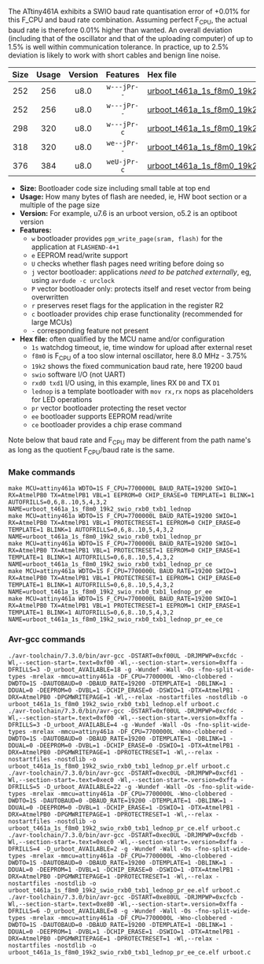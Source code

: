 The ATtiny461A exhibits a SWIO baud rate quantisation error of +0.01% for this F_CPU and baud rate combination. Assuming perfect F<sub>CPU</sub>, the actual baud rate is therefore 0.01% higher than wanted. An overall deviation (including that of the oscillator and that of the uploading computer) of up to 1.5% is well within communication tolerance. In practice, up to 2.5% deviation is likely to work with short cables and benign line noise.

|Size|Usage|Version|Features|Hex file|
|:-:|:-:|:-:|:-:|:--|
|252|256|u8.0|`w---jPr--`|[urboot_t461a_1s_f8m0_19k2_swio_rxb0_txb1_lednop.hex](https://raw.githubusercontent.com/stefanrueger/urboot.hex/main/mcus/attiny461a/watchdog_1_s/internal_oscillator_f-3.75%25/%2B8m000000_hz/%2B%2B19k2_baud/swio_rxb0_txb1/lednop/urboot_t461a_1s_f8m0_19k2_swio_rxb0_txb1_lednop.hex)|
|252|256|u8.0|`w---jPr--`|[urboot_t461a_1s_f8m0_19k2_swio_rxb0_txb1_lednop_pr.hex](https://raw.githubusercontent.com/stefanrueger/urboot.hex/main/mcus/attiny461a/watchdog_1_s/internal_oscillator_f-3.75%25/%2B8m000000_hz/%2B%2B19k2_baud/swio_rxb0_txb1/lednop/urboot_t461a_1s_f8m0_19k2_swio_rxb0_txb1_lednop_pr.hex)|
|298|320|u8.0|`w---jPr-c`|[urboot_t461a_1s_f8m0_19k2_swio_rxb0_txb1_lednop_pr_ce.hex](https://raw.githubusercontent.com/stefanrueger/urboot.hex/main/mcus/attiny461a/watchdog_1_s/internal_oscillator_f-3.75%25/%2B8m000000_hz/%2B%2B19k2_baud/swio_rxb0_txb1/lednop/urboot_t461a_1s_f8m0_19k2_swio_rxb0_txb1_lednop_pr_ce.hex)|
|318|320|u8.0|`we--jPr--`|[urboot_t461a_1s_f8m0_19k2_swio_rxb0_txb1_lednop_pr_ee.hex](https://raw.githubusercontent.com/stefanrueger/urboot.hex/main/mcus/attiny461a/watchdog_1_s/internal_oscillator_f-3.75%25/%2B8m000000_hz/%2B%2B19k2_baud/swio_rxb0_txb1/lednop/urboot_t461a_1s_f8m0_19k2_swio_rxb0_txb1_lednop_pr_ee.hex)|
|376|384|u8.0|`weU-jPr-c`|[urboot_t461a_1s_f8m0_19k2_swio_rxb0_txb1_lednop_pr_ee_ce.hex](https://raw.githubusercontent.com/stefanrueger/urboot.hex/main/mcus/attiny461a/watchdog_1_s/internal_oscillator_f-3.75%25/%2B8m000000_hz/%2B%2B19k2_baud/swio_rxb0_txb1/lednop/urboot_t461a_1s_f8m0_19k2_swio_rxb0_txb1_lednop_pr_ee_ce.hex)|

- **Size:** Bootloader code size including small table at top end
- **Usage:** How many bytes of flash are needed, ie, HW boot section or a multiple of the page size
- **Version:** For example, u7.6 is an urboot version, o5.2 is an optiboot version
- **Features:**
  + `w` bootloader provides `pgm_write_page(sram, flash)` for the application at `FLASHEND-4+1`
  + `e` EEPROM read/write support
  + `U` checks whether flash pages need writing before doing so
  + `j` vector bootloader: applications *need to be patched externally*, eg, using `avrdude -c urclock`
  + `P` vector bootloader only: protects itself and reset vector from being overwritten
  + `r` preserves reset flags for the application in the register R2
  + `c` bootloader provides chip erase functionality (recommended for large MCUs)
  + `-` corresponding feature not present
- **Hex file:** often qualified by the MCU name and/or configuration
  + `1s` watchdog timeout, ie, time window for upload after external reset
  + `f8m0` is F<sub>CPU</sub> of a too slow internal oscillator, here 8.0 MHz - 3.75%
  + `19k2` shows the fixed communication baud rate, here 19200 baud
  + `swio` software I/O (not UART)
  + `rxd0 txd1` I/O using, in this example, lines RX `D0` and TX `D1`
  + `lednop` is a template bootloader with `mov rx,rx` nops as placeholders for LED operations
  + `pr` vector bootloader protecting the reset vector
  + `ee` bootloader supports EEPROM read/write
  + `ce` bootloader provides a chip erase command


Note below that baud rate and F<sub>CPU</sub> may be different from the path name's as long as the quotient F<sub>CPU</sub>/baud rate is the same.

### Make commands
```
make MCU=attiny461a WDTO=1S F_CPU=7700000L BAUD_RATE=19200 SWIO=1 RX=AtmelPB0 TX=AtmelPB1 VBL=1 EEPROM=0 CHIP_ERASE=0 TEMPLATE=1 BLINK=1 AUTOFRILLS=0,6,8..10,5,4,3,2 NAME=urboot_t461a_1s_f8m0_19k2_swio_rxb0_txb1_lednop
make MCU=attiny461a WDTO=1S F_CPU=7700000L BAUD_RATE=19200 SWIO=1 RX=AtmelPB0 TX=AtmelPB1 VBL=1 PROTECTRESET=1 EEPROM=0 CHIP_ERASE=0 TEMPLATE=1 BLINK=1 AUTOFRILLS=0,6,8..10,5,4,3,2 NAME=urboot_t461a_1s_f8m0_19k2_swio_rxb0_txb1_lednop_pr
make MCU=attiny461a WDTO=1S F_CPU=7700000L BAUD_RATE=19200 SWIO=1 RX=AtmelPB0 TX=AtmelPB1 VBL=1 PROTECTRESET=1 EEPROM=0 CHIP_ERASE=1 TEMPLATE=1 BLINK=1 AUTOFRILLS=0,6,8..10,5,4,3,2 NAME=urboot_t461a_1s_f8m0_19k2_swio_rxb0_txb1_lednop_pr_ce
make MCU=attiny461a WDTO=1S F_CPU=7700000L BAUD_RATE=19200 SWIO=1 RX=AtmelPB0 TX=AtmelPB1 VBL=1 PROTECTRESET=1 EEPROM=1 CHIP_ERASE=0 TEMPLATE=1 BLINK=1 AUTOFRILLS=0,6,8..10,5,4,3,2 NAME=urboot_t461a_1s_f8m0_19k2_swio_rxb0_txb1_lednop_pr_ee
make MCU=attiny461a WDTO=1S F_CPU=7700000L BAUD_RATE=19200 SWIO=1 RX=AtmelPB0 TX=AtmelPB1 VBL=1 PROTECTRESET=1 EEPROM=1 CHIP_ERASE=1 TEMPLATE=1 BLINK=1 AUTOFRILLS=0,6,8..10,5,4,3,2 NAME=urboot_t461a_1s_f8m0_19k2_swio_rxb0_txb1_lednop_pr_ee_ce
```

### Avr-gcc commands
```
./avr-toolchain/7.3.0/bin/avr-gcc -DSTART=0xf00UL -DRJMPWP=0xcfdc -Wl,--section-start=.text=0xf00 -Wl,--section-start=.version=0xffa -DFRILLS=3 -D_urboot_AVAILABLE=18 -g -Wundef -Wall -Os -fno-split-wide-types -mrelax -mmcu=attiny461a -DF_CPU=7700000L -Wno-clobbered -DWDTO=1S -DAUTOBAUD=0 -DBAUD_RATE=19200 -DTEMPLATE=1 -DBLINK=1 -DDUAL=0 -DEEPROM=0 -DVBL=1 -DCHIP_ERASE=0 -DSWIO=1 -DTX=AtmelPB1 -DRX=AtmelPB0 -DPGMWRITEPAGE=1 -Wl,--relax -nostartfiles -nostdlib -o urboot_t461a_1s_f8m0_19k2_swio_rxb0_txb1_lednop.elf urboot.c
./avr-toolchain/7.3.0/bin/avr-gcc -DSTART=0xf00UL -DRJMPWP=0xcfdc -Wl,--section-start=.text=0xf00 -Wl,--section-start=.version=0xffa -DFRILLS=3 -D_urboot_AVAILABLE=4 -g -Wundef -Wall -Os -fno-split-wide-types -mrelax -mmcu=attiny461a -DF_CPU=7700000L -Wno-clobbered -DWDTO=1S -DAUTOBAUD=0 -DBAUD_RATE=19200 -DTEMPLATE=1 -DBLINK=1 -DDUAL=0 -DEEPROM=0 -DVBL=1 -DCHIP_ERASE=0 -DSWIO=1 -DTX=AtmelPB1 -DRX=AtmelPB0 -DPGMWRITEPAGE=1 -DPROTECTRESET=1 -Wl,--relax -nostartfiles -nostdlib -o urboot_t461a_1s_f8m0_19k2_swio_rxb0_txb1_lednop_pr.elf urboot.c
./avr-toolchain/7.3.0/bin/avr-gcc -DSTART=0xec0UL -DRJMPWP=0xcfd1 -Wl,--section-start=.text=0xec0 -Wl,--section-start=.version=0xffa -DFRILLS=5 -D_urboot_AVAILABLE=22 -g -Wundef -Wall -Os -fno-split-wide-types -mrelax -mmcu=attiny461a -DF_CPU=7700000L -Wno-clobbered -DWDTO=1S -DAUTOBAUD=0 -DBAUD_RATE=19200 -DTEMPLATE=1 -DBLINK=1 -DDUAL=0 -DEEPROM=0 -DVBL=1 -DCHIP_ERASE=1 -DSWIO=1 -DTX=AtmelPB1 -DRX=AtmelPB0 -DPGMWRITEPAGE=1 -DPROTECTRESET=1 -Wl,--relax -nostartfiles -nostdlib -o urboot_t461a_1s_f8m0_19k2_swio_rxb0_txb1_lednop_pr_ce.elf urboot.c
./avr-toolchain/7.3.0/bin/avr-gcc -DSTART=0xec0UL -DRJMPWP=0xcfdb -Wl,--section-start=.text=0xec0 -Wl,--section-start=.version=0xffa -DFRILLS=4 -D_urboot_AVAILABLE=2 -g -Wundef -Wall -Os -fno-split-wide-types -mrelax -mmcu=attiny461a -DF_CPU=7700000L -Wno-clobbered -DWDTO=1S -DAUTOBAUD=0 -DBAUD_RATE=19200 -DTEMPLATE=1 -DBLINK=1 -DDUAL=0 -DEEPROM=1 -DVBL=1 -DCHIP_ERASE=0 -DSWIO=1 -DTX=AtmelPB1 -DRX=AtmelPB0 -DPGMWRITEPAGE=1 -DPROTECTRESET=1 -Wl,--relax -nostartfiles -nostdlib -o urboot_t461a_1s_f8m0_19k2_swio_rxb0_txb1_lednop_pr_ee.elf urboot.c
./avr-toolchain/7.3.0/bin/avr-gcc -DSTART=0xe80UL -DRJMPWP=0xcfcb -Wl,--section-start=.text=0xe80 -Wl,--section-start=.version=0xffa -DFRILLS=6 -D_urboot_AVAILABLE=8 -g -Wundef -Wall -Os -fno-split-wide-types -mrelax -mmcu=attiny461a -DF_CPU=7700000L -Wno-clobbered -DWDTO=1S -DAUTOBAUD=0 -DBAUD_RATE=19200 -DTEMPLATE=1 -DBLINK=1 -DDUAL=0 -DEEPROM=1 -DVBL=1 -DCHIP_ERASE=1 -DSWIO=1 -DTX=AtmelPB1 -DRX=AtmelPB0 -DPGMWRITEPAGE=1 -DPROTECTRESET=1 -Wl,--relax -nostartfiles -nostdlib -o urboot_t461a_1s_f8m0_19k2_swio_rxb0_txb1_lednop_pr_ee_ce.elf urboot.c
```

